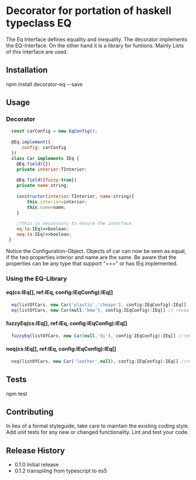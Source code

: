 Decorator for portation of haskell typeclass EQ
===============================================

The Eq Interface defines equality and inequality.
The decorator implements the EQ-Interface.
On the other hand it is a library for funtions.
Mainly Lists of this interface are used.

## Installation

  npm install decorator-eq --save

## Usage
### Decorator
```javascript
  const carConfig = new EqConfig();
  
  @Eq.implement({
      config: carConfig
  })
  class Car implements IEq {
    @Eq.field({})
    private interior:TInterior;
 
    @Eq.field({fuzzy:true})
    private name:string;
    
    constructor(interior:TInterior, name:string){
        this.interior=interior;
        this.name=name;
    }
    
    //this is neccessary to ensure the interface
    eq:(a:IEq)=>boolean;
    neq:(a:IEq)=>boolean;
 }
```
Notice the Configuration-Object.
Objects of car can now be seen as equal, if the two properties interior
and name are the same. Be aware that the properties can be any type 
that support "===" or has IEq implemented.

### Using the EQ-Library
#### eq(cs:IEq[], ref:IEq, config:IEqConfig):IEq[]
```javascript
  eq(listOfCars, new Car('plastic','cheapo'), config:IEqConfig):IEq[]
  eq(listOfCars, new Car(null,'bmw'), config:IEqConfig):IEq[] // reveals all bmws
```
 
#### fuzzyEq(cs:IEq[], ref:IEq, config:IEqConfig):IEq[]
```javascript
  fuzzyEq(listOfCars, new Car(null,'di'), config:IEqConfig):IEq[] //reveals Audi and Cadillac 
```
 
#### neq(cs:IEq[], ref:IEq, config:IEqConfig):IEq[]
```javascript
  neq(listOfCars, new Car('leather',null), config:IEqConfig):IEq[] //reveals all none leather cars 
```
 
 
## Tests

  npm test

## Contributing

In lieu of a formal styleguide, take care to maintain the existing coding style.
Add unit tests for any new or changed functionality. Lint and test your code.

## Release History

* 0.1.0 Initial release
* 0.1.2 transpiling from typescript to es5